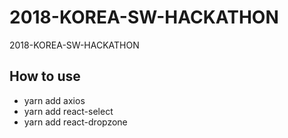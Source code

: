 # 2018-KOREA-SW-HACKATHON
2018-KOREA-SW-HACKATHON

## How to use
- yarn add axios
- yarn add react-select
- yarn add react-dropzone